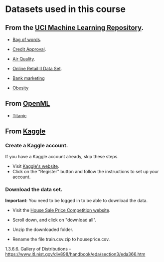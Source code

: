 # Datasets used in this course

## From the [UCI Machine Learning Repository](http://archive.ics.uci.edu/ml).

- [Bag of words](https://archive.ics.uci.edu/dataset/164/bag+of+words).

- [Credit Approval](http://archive.ics.uci.edu/dataset/27/credit+approval).

- [Air Quality](http://archive.ics.uci.edu/dataset/360/air+quality).

- [Online Retail II Data Set](http://archive.ics.uci.edu/dataset/502/online+retail+ii).

- [Bank marketing](https://archive.ics.uci.edu/dataset/222/bank+marketing)

- [Obesity](http://archive.ics.uci.edu/dataset/544/estimation+of+obesity+levels+based+on+eating+habits+and+physical+condition)


## From [OpenML](https://www.openml.org/)

- [Titanic](https://www.openml.org/search?type=data&status=active&id=40945)


## From [Kaggle](https://www.kaggle.com/)


### Create a Kaggle account.

If you have a Kaggle account already, skip these steps.

- Visit [Kaggle's website]((https://www.kaggle.com/)).
- Click on the "Register" button and follow the instructions to set up your account.

### Download the data set.

**Important**: You need to be logged in to be able to download the data.

- Visit the [House Sale Price Competition website](https://www.kaggle.com/c/house-prices-advanced-regression-techniques/data).

- Scroll down, and click on "download all".

- Unzip the downloaded folder.

- Rename the file train.csv.zip to houseprice.csv.

1.3.6.6. Gallery of Distributions - https://www.itl.nist.gov/div898/handbook/eda/section3/eda366.htm
